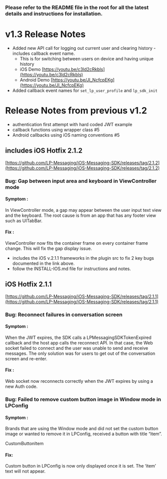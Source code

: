 ### Please refer to the README file in the root for all the latest details and instructions for installation.

# v1.3 Release Notes

+ Added new API call for logging out current user and clearing history - includes callback event name.
    + This is for switching between users on device and having unique history
    + iOS Demo [https://youtu.be/c3ld2cRkbls](https://youtu.be/c3ld2cRkbls)
    + Android Demo [https://youtu.be/JI_NcfcpEKg](https://youtu.be/JI_NcfcpEKg)
+ Added callback event names for `set_lp_user_profile` and `lp_sdk_init`


# Release Notes from previous v1.2

+ authentication first attempt with hard coded JWT example
+ callback functions using wrapper class #5
+ Android callbacks using iOS naming conventions #5


## includes iOS Hotfix 2.1.2

[https://github.com/LP-Messaging/iOS-Messaging-SDK/releases/tag/2.1.2](https://github.com/LP-Messaging/iOS-Messaging-SDK/releases/tag/2.1.2)

### Bug: Gap between input area and keyboard in ViewController mode

#### Symptom :
In ViewController mode, a gap may appear between the user input text view and the keyboard. The root cause is from an app that has any footer view such as UITabBar.

#### Fix :
ViewController now fits the container frame on every container frame change. This will fix the gap display issue.

+ includes the iOS v.2.1.1 frameworks in the plugin src to fix 2 key bugs documented in the link above.
+ follow the INSTALL-IOS.md file for instructions and notes.


## iOS Hotfix 2.1.1

[https://github.com/LP-Messaging/iOS-Messaging-SDK/releases/tag/2.1.1](https://github.com/LP-Messaging/iOS-Messaging-SDK/releases/tag/2.1.1)

### Bug: Reconnect failures in conversation screen

#### Symptom :
When the JWT expires, the SDK calls a LPMessagingSDKTokenExpired callback and the host app calls the reconnect API. In that case, the Web socket failed to connect and the user was unable to send and receive messages. The only solution was for users to get out of the conversation screen and re-enter.

#### Fix :
Web socket now reconnects correctly when the JWT expires by using a new Auth code.

### Bug: Failed to remove custom button image in Window mode in LPConfig

#### Symptom :
Brands that are using the Window mode and did not set the custom button image or wanted to remove it in LPConfig, received a button with title “item”.

CustomButtonItem

#### Fix:
Custom button in LPConfig is now only displayed once it is set. The ‘item’ text will not appear.